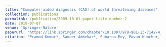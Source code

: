 ```yaml
---
title: "Computer-aided diagnosis (CAD) of world threatening diseases"
collection: publications
permalink: /publication/2009-10-01-paper-title-number-2
date: 2019-07-07
venue: 'Springer-Nature'
paperurl: 'https://link.springer.com/chapter/10.1007/978-981-13-7142-4_14'
citation: 'Pramod Kumar*, Sameer Ambekar*, Subarna Roy, Pavan Kunchur, 2020 &quot;&quot; <i> </i>'
---
```

